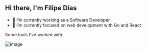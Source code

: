 ## Hi there, I'm Filipe Dias

- 🔭 I’m currently working as a Software Developer
- 🌱 I’m currently focused on web development with Go and React

Some tools I've worked with:

![image](https://skillicons.dev/icons?i=git,react,svelte,go,nodejs,dotnet,postgres,linux,docker,aws)
